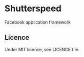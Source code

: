 Shutterspeed
============

Facebook application framework

Licence
------------
Under MIT licence, see LICENCE file.

